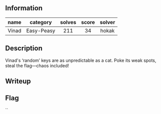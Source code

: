 ## Information
| name  |  category  | solves | score | solver |
|:-----:|:----------:|:------:|:-----:|:------:|
| Vinad | Easy-Peasy |  211   |  34   | hokak  |

## Description
Vinad's ‘random’ keys are as unpredictable as a cat. Poke its weak spots, steal the flag—chaos included!

## Writeup

## Flag
``
